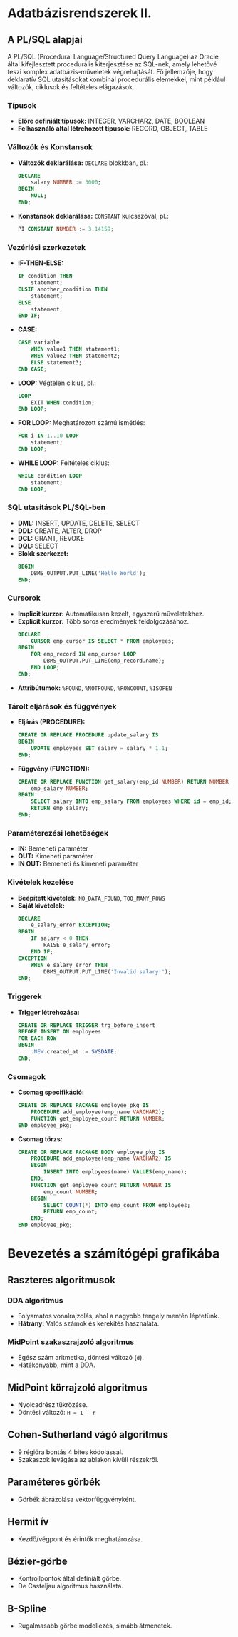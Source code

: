 # Adatbázisrendszerek II.

## A PL/SQL alapjai

A PL/SQL (Procedural Language/Structured Query Language) az Oracle által kifejlesztett procedurális kiterjesztése az SQL-nek, amely lehetővé teszi komplex adatbázis-műveletek végrehajtását. Fő jellemzője, hogy deklaratív SQL utasításokat kombinál procedurális elemekkel, mint például változók, ciklusok és feltételes elágazások.

### Típusok
- **Előre definiált típusok:** INTEGER, VARCHAR2, DATE, BOOLEAN
- **Felhasználó által létrehozott típusok:** RECORD, OBJECT, TABLE

### Változók és Konstansok
- **Változók deklarálása:** `DECLARE` blokkban, pl.:
  ```sql
  DECLARE
      salary NUMBER := 3000;
  BEGIN
      NULL;
  END;
  ```
- **Konstansok deklarálása:** `CONSTANT` kulcsszóval, pl.:
  ```sql
  PI CONSTANT NUMBER := 3.14159;
  ```

### Vezérlési szerkezetek
- **IF-THEN-ELSE:**
  ```sql
  IF condition THEN
      statement;
  ELSIF another_condition THEN
      statement;
  ELSE
      statement;
  END IF;
  ```
- **CASE:**
  ```sql
  CASE variable
      WHEN value1 THEN statement1;
      WHEN value2 THEN statement2;
      ELSE statement3;
  END CASE;
  ```
- **LOOP:** Végtelen ciklus, pl.:
  ```sql
  LOOP
      EXIT WHEN condition;
  END LOOP;
  ```
- **FOR LOOP:** Meghatározott számú ismétlés:
  ```sql
  FOR i IN 1..10 LOOP
      statement;
  END LOOP;
  ```
- **WHILE LOOP:** Feltételes ciklus:
  ```sql
  WHILE condition LOOP
      statement;
  END LOOP;
  ```

### SQL utasítások PL/SQL-ben
- **DML:** INSERT, UPDATE, DELETE, SELECT
- **DDL:** CREATE, ALTER, DROP
- **DCL:** GRANT, REVOKE
- **DQL:** SELECT
- **Blokk szerkezet:**
  ```sql
  BEGIN
      DBMS_OUTPUT.PUT_LINE('Hello World');
  END;
  ```

### Cursorok
- **Implicit kurzor:** Automatikusan kezelt, egyszerű műveletekhez.
- **Explicit kurzor:** Több soros eredmények feldolgozásához.
  ```sql
  DECLARE
      CURSOR emp_cursor IS SELECT * FROM employees;
  BEGIN
      FOR emp_record IN emp_cursor LOOP
          DBMS_OUTPUT.PUT_LINE(emp_record.name);
      END LOOP;
  END;
  ```
- **Attribútumok:** `%FOUND`, `%NOTFOUND`, `%ROWCOUNT`, `%ISOPEN`

### Tárolt eljárások és függvények
- **Eljárás (PROCEDURE):**
  ```sql
  CREATE OR REPLACE PROCEDURE update_salary IS
  BEGIN
      UPDATE employees SET salary = salary * 1.1;
  END;
  ```
- **Függvény (FUNCTION):**
  ```sql
  CREATE OR REPLACE FUNCTION get_salary(emp_id NUMBER) RETURN NUMBER IS
      emp_salary NUMBER;
  BEGIN
      SELECT salary INTO emp_salary FROM employees WHERE id = emp_id;
      RETURN emp_salary;
  END;
  ```

### Paraméterezési lehetőségek
- **IN:** Bemeneti paraméter
- **OUT:** Kimeneti paraméter
- **IN OUT:** Bemeneti és kimeneti paraméter

### Kivételek kezelése
- **Beépített kivételek:** `NO_DATA_FOUND`, `TOO_MANY_ROWS`
- **Saját kivételek:**
  ```sql
  DECLARE
      e_salary_error EXCEPTION;
  BEGIN
      IF salary < 0 THEN
          RAISE e_salary_error;
      END IF;
  EXCEPTION
      WHEN e_salary_error THEN
          DBMS_OUTPUT.PUT_LINE('Invalid salary!');
  END;
  ```

### Triggerek
- **Trigger létrehozása:**
  ```sql
  CREATE OR REPLACE TRIGGER trg_before_insert
  BEFORE INSERT ON employees
  FOR EACH ROW
  BEGIN
      :NEW.created_at := SYSDATE;
  END;
  ```

### Csomagok
- **Csomag specifikáció:**
  ```sql
  CREATE OR REPLACE PACKAGE employee_pkg IS
      PROCEDURE add_employee(emp_name VARCHAR2);
      FUNCTION get_employee_count RETURN NUMBER;
  END employee_pkg;
  ```
- **Csomag törzs:**
  ```sql
  CREATE OR REPLACE PACKAGE BODY employee_pkg IS
      PROCEDURE add_employee(emp_name VARCHAR2) IS
      BEGIN
          INSERT INTO employees(name) VALUES(emp_name);
      END;
      FUNCTION get_employee_count RETURN NUMBER IS
          emp_count NUMBER;
      BEGIN
          SELECT COUNT(*) INTO emp_count FROM employees;
          RETURN emp_count;
      END;
  END employee_pkg;
  ```

# Bevezetés a számítógépi grafikába

## Raszteres algoritmusok
### DDA algoritmus
- Folyamatos vonalrajzolás, ahol a nagyobb tengely mentén léptetünk.
- **Hátrány:** Valós számok és kerekítés használata.

### MidPoint szakaszrajzoló algoritmus
- Egész szám aritmetika, döntési változó (`d`).
- Hatékonyabb, mint a DDA.

## MidPoint körrajzoló algoritmus
- Nyolcadrész tükrözése.
- Döntési változó: `H = 1 - r`

## Cohen-Sutherland vágó algoritmus
- 9 régióra bontás 4 bites kódolással.
- Szakaszok levágása az ablakon kívüli részekről.

## Paraméteres görbék
- Görbék ábrázolása vektorfüggvényként.

## Hermit ív
- Kezdő/végpont és érintők meghatározása.

## Bézier-görbe
- Kontrollpontok által definiált görbe.
- De Casteljau algoritmus használata.

## B-Spline
- Rugalmasabb görbe modellezés, simább átmenetek.

